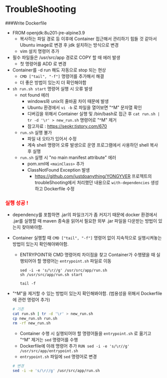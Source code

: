 TroubleShooting
===

###Write Dockerfile
- FROM openjdk:8u201-jre-alpine3.9
  - 복사하는 파일 경로 등 이후에 Container 접근해서 관리하기 힘들 것 같아서 Ubuntu image로 변경 후 jdk 설치하는 방식으로 변경
  - vim 설치 명령어 추가
- 필수 파일들은 /usr/src/app 경로로 COPY 할 때 에러 발생
  - 첫 명령어를 ADD 로 변경
- Container를 -d run 해도 자동으로 stop 되는 현상
  - `CMD ["tail", "-f"]` 명령어를 추가해서 해결
  - 더 좋은 방법이 있는지 더 확인해야함
- `sh run.sh start` 명령어 실행 시 오류 발생
  - not found 에러 
    - windows와 unix의 줄바꿈 차이 때문에 발생
    - Ubuntu 환경에서 `vi -b` 로 파일을 열어보면 "^M" 문자열 확인
    - 디버깅을 위해서 Container 실행 및 /bin/bash로 접근 후 `cat run.sh | tr -d '\r' > new_run.sh` 명령어로 "^M" 제거
    - 참고자료 : https://seokr.tistory.com/670
  - `run.sh` 실행 불가
    - 파일 내 오타가 있어서 수정
    - 계속 shell 명령어 오류 발생으로 운영 프로그램에서 사용하던 shell 복사 후 실행
  - `run.sh` 실행 시 "no main manifest attribute" 에러
    - pom.xml에 `<mainClass>` 추가
    - ClassNotFound Exception 발생
      - https://github.com/justdoanything/YONGYVER 프로젝트의 troubleShooting에서 처리했던 내용으로 `with-dependencies` 생성하고 Dockerfile 수정
### <span style="color:red">실행 성공 !</span>
  - dependency를 포함하면 .jar의 파일크기가 좀 커지기 때문에 docker 환경에서 .jar를 실행할 때 maven 종속을 읽어서 필요한 외부 .jar 파일을 다운받는 방법이 있는지 찾아봐야함.

  - Container 실행할 때 `CMD ["tail", "-f"]` 명령어 없이 지속적으로 실행시켜놓는 방법이 있는지 확인해야봐야함.
    - ENTRYPOINT와 CMD 명령어릐 차이점을 찾고 Container가 수행됐을 때 실행되어야 할 명령어는 `entrypoint.sh` 파일로 이동
        ```shell
        sed -i -e 's/\r//g' /usr/src/app/run.sh
        sh /usr/src/app/run.sh start

        tail -f
        ```

  - "^M"을 제거할 수 있는 방법이 있는지 확인해봐야함.
    (범용성을 위해서 Dockerfile에 관련 명렁어 추가)
    ```sh
    # 기존
    cat run.sh | tr -d '\r' > new_run.sh
    cp new_run.sh run.sh
    rm -rf new_run.sh
    ```
    - Container 수행 시 실행되어야 할 명령어들을 `entrypoint.sh` 로 옮기고 "^M" 제거는 `sed` 명령어를 수행
    - Dockerfile에 아래 명령어 추가
    `RUN sed -i -e 's/\r//g' /usr/src/app/entrypoint.sh`
    - `entrypoint.sh` 파일에 `sed` 명령어로 변경
    ```sh
    # 변경 
    sed -i -e 's/\r//g' /usr/src/app/run.sh
    ```
    